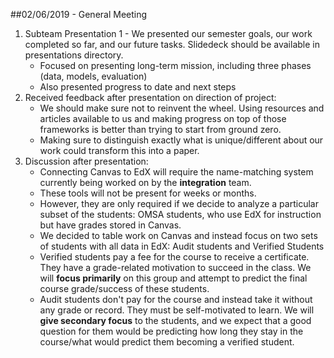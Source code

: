 ##02/06/2019 - General Meeting

1. Subteam Presentation 1 - We presented our semester goals, our work completed so far, and our future tasks. Slidedeck should be available in presentations directory.
	* Focused on presenting long-term mission, including three phases (data, models, evaluation)
	* Also presented progress to date and next steps
2. Received feedback after presentation on direction of project:
	* We should make sure not to reinvent the wheel. Using resources and articles available to us and making progress on top of those frameworks is better than trying to start from ground zero.
	* Making sure to distinguish exactly what is unique/different about our work could transform this into a paper.
3. Discussion after presentation:
	* Connecting Canvas to EdX will require the name-matching system currently being worked on by the **integration** team.
	* These tools will not be present for weeks or months.
	* However, they are only required if we decide to analyze a particular subset of the students: OMSA students, who use EdX for instruction but have grades stored in Canvas.
	* We decided to table work on Canvas and instead focus on two sets of students with all data in EdX: Audit students and Verified Students
	* Verified students pay a fee for the course to receive a certificate. They have a grade-related motivation to succeed in the class. We will **focus primarily** on this group and attempt to predict the final course grade/success of these students.
	* Audit students don't pay for the course and instead take it without any grade or record. They must be self-motivated to learn. We will **give secondary focus** to the students, and we expect that a good question for them would be predicting how long they stay in the course/what would predict them becoming a verified student.
